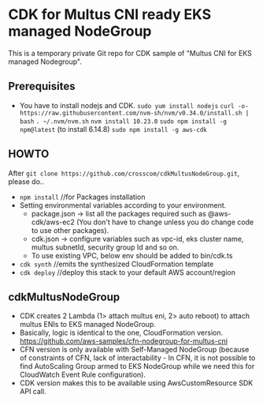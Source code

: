 # CDK for Multus CNI ready EKS managed NodeGroup 
This is a temporary private Git repo for CDK sample of "Multus CNI for EKS managed Nodegroup".

## Prerequisites
* You have to install nodejs and CDK.
`sudo yum install nodejs`
`curl -o- https://raw.githubusercontent.com/nvm-sh/nvm/v0.34.0/install.sh | bash`
`. ~/.nvm/nvm.sh`
`nvm install 10.23.0`
`sudo npm install -g npm@latest` (to install 6.14.8)
`sudo npm install -g aws-cdk`


## HOWTO
After `git clone https://github.com/crosscom/cdkMultusNodeGroup.git`, please do..

* `npm install` //for Packages installation
* Setting environmental variables according to your environment.
    * package.json → list all the packages required such as @aws-cdk/aws-ec2 (You don't have to change unless you do change code to use other packages).
    * cdk.json → configure variables such as vpc-id, eks cluster name, multus subnetId, security group Id and so on.
    * To use existing VPC, below env should be added to bin/cdk.ts
* `cdk synth` //emits the synthesized CloudFormation template
* `cdk deploy` //deploy this stack to your default AWS account/region

## cdkMultusNodeGroup
* CDK creates 2 Lambda (1> attach multus eni, 2> auto reboot) to attach multus ENIs to EKS managed NodeGroup.
* Basically, logic is identical to the one, CloudFormation version. https://github.com/aws-samples/cfn-nodegroup-for-multus-cni
* CFN version is only available with Self-Managed NodeGroup (because of constraints of CFN, lack of interactability - In CFN, it is not possible to find AutoScaling Group armed to EKS NodeGroup while we need this for CloudWatch Event Rule configuration).
* CDK version makes this to be available using AwsCustomResource SDK API call.
